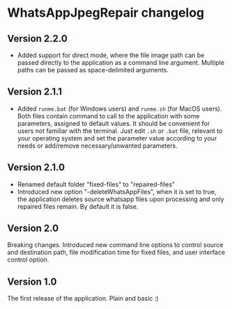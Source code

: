 # WhatsAppJpegRepair changelog

## Version 2.2.0

+ Added support for direct mode, where the file image path can be passed directly to the application as a command line argument. Multiple paths can be passed as space-delimited arguments.

## Version 2.1.1

+ Added `runme.bat` (for Windows users) and `runme.sh` (for MacOS users). 
Both files contain command to call to the application with some parameters, assigned to default values. It should be convenient for users not familiar with the terminal.
Just edit `.sh` or `.bat` file, relevant to your operating system and set the parameter value according to your needs or add/remove necessary/unwanted parameters.

## Version 2.1.0

+ Renamed default folder "fixed-files" to "repaired-files"
+ Introduced new option "-deleteWhatsAppFiles", when it is set to true, the application deletes source whatsapp files upon processing and only repaired files remain. By default it is false.

## Version 2.0

Breaking changes. Introduced new command line options to control source and destination path, file modification time for fixed files, and user interface control option.

## Version 1.0

The first release of the application. Plain and basic :)
